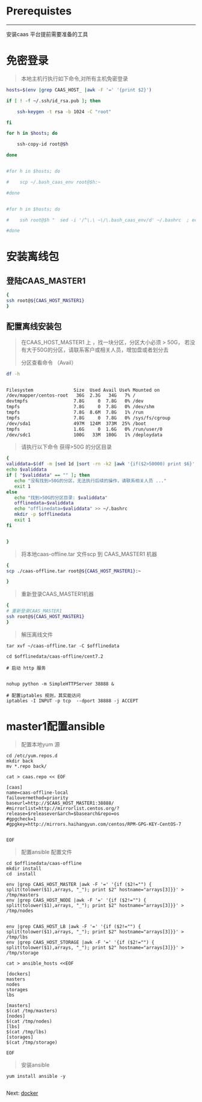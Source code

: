 # Prerequistes

---

安装caas 平台提前需要准备的工具

# 免密登录

> 本地主机行执行如下命令,对所有主机免密登录

```bash
hosts=$(env |grep CAAS_HOST_ |awk -F '=' '{print $2}')

if [ ! -f ~/.ssh/id_rsa.pub ]; then

    ssh-keygen -t rsa -b 1024 -C "root"

fi

for h in $hosts; do

    ssh-copy-id root@$h

done


#for h in $hosts; do

#    scp ~/.bash_caas_env root@$h:~

#done


#for h in $hosts; do

#    ssh root@$h "  sed -i '/^\.\ ~\/\.bash_caas_env/d' ~/.bashrc  ; echo \". ~/.bash_caas_env\" >> ~/.bashrc"

#done
```

# 安装离线包

## 登陆CAAS\_MASTER1

```bash
{
ssh root@${CAAS_HOST_MASTER1}
}
```

## 配置离线安装包

> 在CAAS\_HOST\_MASTER1 上 ，找一块分区，分区大小必须 &gt; 50G， 若没有大于50G的分区，请联系客户或相关人员，增加盘或者划分去
>
> 分区查看命令  （Avail）

```bash
df -h


Filesystem               Size  Used Avail Use% Mounted on
/dev/mapper/centos-root   36G  2.3G   34G   7% /
devtmpfs                 7.8G     0  7.8G   0% /dev
tmpfs                    7.8G     0  7.8G   0% /dev/shm
tmpfs                    7.8G  8.6M  7.8G   1% /run
tmpfs                    7.8G     0  7.8G   0% /sys/fs/cgroup
/dev/sda1                497M  124M  373M  25% /boot
tmpfs                    1.6G     0  1.6G   0% /run/user/0
/dev/sdc1                100G   33M  100G   1% /deploydata
```

> 请执行以下命令 获得&gt;50G 的分区目录

```bash
{
validdata=$(df -m |sed 1d |sort -rn -k2 |awk '{if($2>50000) print $6}'  | head -1)
echo $validdata
if [ "$validdata" == "" ]; then
   echo "没有找到>50G的分区，无法执行后续的操作，请联系相关人员 ..."
   exit 1
else
   echo "找到>50G的分区目录: $validdata"
   offlinedata=$validdata
   echo "offlinedata=$validdata" >> ~/.bashrc
   mkdir -p $offlinedata
   exit 1
fi


}
```

> 将本地caas-offline.tar 文件scp 到 CAAS\_MASTER1 机器

```bash
{
scp ./caas-offline.tar root@${CAAS_HOST_MASTER1}:~

}
```

> 重新登录CAAS\_MASTER1机器

```bash
{
# 重新登录CAAS_MASTER1
ssh root@${CAAS_HOST_MASTER1}
}
```

> 解压离线文件

```
tar xvf ~/caas-offline.tar -C $offlinedata

cd $offlinedata/caas-offline/cent7.2

# 启动 http 服务


nohup python -m SimpleHTTPServer 38888 &

# 配置iptables 规则，其实能访问
iptables -I INPUT -p tcp  --dport 38888 -j ACCEPT
```

# 

# master1配置ansible

> 配置本地yum 源

```
cd /etc/yum.repos.d
mkdir back
mv *.repo back/

cat > caas.repo << EOF

[caas]
name=caas-offline-local
failovermethod=priority
baseurl=http://$CAAS_HOST_MASTER1:38888/
#mirrorlist=http://mirrorlist.centos.org/?release=$releasever&arch=$basearch&repo=os
#gpgcheck=1
#gpgkey=http://mirrors.haihangyun.com/centos/RPM-GPG-KEY-CentOS-7


EOF
```

> 配置ansible 配置文件

```
cd $offlinedata/caas-offline
mkdir install
cd  install

env |grep CAAS_HOST_MASTER |awk -F '=' '{if ($2!="") { split(tolower($1),arrays, "_"); print $2" hostname="arrays[3]}}' > /tmp/masters
env |grep CAAS_HOST_NODE |awk -F '=' '{if ($2!="") { split(tolower($1),arrays, "_"); print $2" hostname="arrays[3]}}' > /tmp/nodes


env |grep CAAS_HOST_LB |awk -F '=' '{if ($2!="") { split(tolower($1),arrays, "_"); print $2" hostname="arrays[3]}}' > /tmp/lbs
env |grep CAAS_HOST_STORAGE |awk -F '=' '{if ($2!="") { split(tolower($1),arrays, "_"); print $2" hostname="arrays[3]}}' > /tmp/storage

cat > ansible_hosts <<EOF

[dockers]
masters
nodes
storages
lbs

[masters]
$(cat /tmp/masters)
[nodes]
$(cat /tmp/nodes)
[lbs]
$(cat /tmp/lbs)
[storages]
$(cat /tmp/storage)

EOF
```

> 安装ansible

```
yum install ansible -y
```

## 

Next:  [docker](/docker.md)[ ](/host-role.md)

